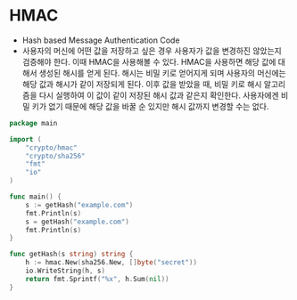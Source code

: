# HMAC
- Hash based Message Authentication Code
- 사용자의 머신에 어떤 값을 저장하고 싶은 경우 사용자가 값을 변경하진 않았는지 검증해야 한다. 이때 HMAC을 사용해볼 수 있다. HMAC을 사용하면 해당 값에 대해서 생성된 해시를 얻게 된다. 해시는 비밀 키로 얻어지게 되며 사용자의 머신에는 해당 값과 해시가 같이 저장되게 된다. 이후 값을 받았을 때, 비밀 키로 해시 알고리즘을 다시 실행하여 이 값이 같이 저장된 해시 값과 같은지 확인한다. 사용자에겐 비밀 키가 없기 때문에 해당 값을 바꿀 순 있지만 해시 값까지 변경할 수는 없다. 

```go
package main

import (
	"crypto/hmac"
	"crypto/sha256"
	"fmt"
	"io"
)

func main() {
	s := getHash("example.com")
	fmt.Println(s)
	s = getHash("example.com")
	fmt.Println(s)
}

func getHash(s string) string {
	h := hmac.New(sha256.New, []byte("secret"))
	io.WriteString(h, s)
	return fmt.Sprintf("%x", h.Sum(nil))
}

```